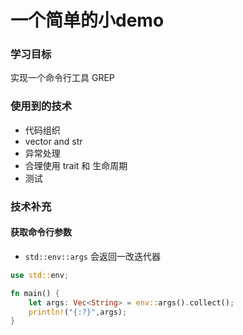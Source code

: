 # 一个简单的小demo
###  学习目标
实现一个命令行工具 GREP

### 使用到的技术
- 代码组织
- vector and str
- 异常处理
- 合理使用 trait 和 生命周期
- 测试

### 技术补充
#### 获取命令行参数
- `std::env::args` 会返回一改迭代器
```rust
use std::env;

fn main() {
    let args: Vec<String> = env::args().collect();
    println!("{:?}",args);
}
```